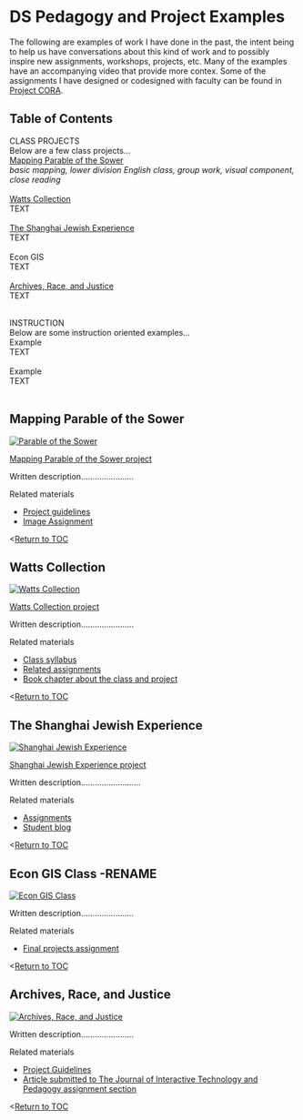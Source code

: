 # DS Pedagogy and Project Examples
The following are examples of work I have done in the past, the intent being to help us have conversations about this kind of work and to possibly inspire new assignments, workshops, projects, etc. Many of the examples have an accompanying video that provide more contex. Some of the assignments I have designed or codesigned with faculty can be found in [Project CORA](https://www.projectcora.org/users/melanie-hubbard).  

## Table of Contents

CLASS PROJECTS<br>
Below are a few class projects...<br>
[Mapping Parable of the Sower](#mapping-parable-of-the-sower)<br>_basic mapping, lower division English class, group work, visual component, close reading_<br><br>
[Watts Collection](#watts-collection)<br>
TEXT<br><br>
[The Shanghai Jewish Experience](#the-shanghai-jewish-experience)<br>
TEXT<br><br>
Econ GIS<br>
TEXT<br><br>
[Archives, Race, and Justice](#archives-race-and-justice)<br>
TEXT<br><br>

INSTRUCTION<br>
Below are some instruction oriented examples...<br>
Example<br>
TEXT<br><br>
Example<br>
TEXT<br><br>

## Mapping Parable of the Sower

[![Parable of the Sower](http://img.youtube.com/vi/e5y8ZPyR-v8/0.jpg)](http://www.youtube.com/watch?v=e5y8ZPyR-v8 "Knight Lab StoryMap")

[Mapping Parable of the Sower project](https://uploads.knightlab.com/storymapjs/17d4e3ebc9ba6280b11694156ede825d/parable-of-the-sower-section-01-02/index.html)

Written description.......................

Related materials
- [Project guidelines](http://ds.lmu.edu/wp-content/uploads/2018/07/ParableOfTheSowerAssignment.pdf)
- [Image Assignment](http://ds.lmu.edu/wp-content/uploads/2018/07/VisualImageExercise_LMU_ENGL2297.pdf) 

<[Return to TOC](#table-of-contents)

## Watts Collection

[![Watts Collection](http://img.youtube.com/vi/eKFaW0puXWI/0.jpg)](http://www.youtube.com/watch?v=eKFaW0puXWI "Watts Collection")

[Watts Collection project](http://watts.library.lmu.build/)

Written description.......................

Related materials
- [Class syllabus](http://watts.library.lmu.build/cms/files/original/502caf42bce9d0f2a691fc430898f5ac.pdf)
- [Related assignments](http://watts.library.lmu.build/cms/files/original/f271621385be8d50c5d900ce68d31077.pdf)
- [Book chapter about the class and project](https://digitalcommons.lmu.edu/librarian_pubs/93/)

<[Return to TOC](#table-of-contents)

## The Shanghai Jewish Experience

[![Shanghai Jewish Experience](http://img.youtube.com/vi/2t2i3oknjUI/0.jpg)](http://www.youtube.com/watch?v=2t2i3oknjUI "Shanghai Jewish Experience")

[Shanghai Jewish Experience project](https://ds.lmu.edu/shanghai-project/)

Written description..........................

Related materials
- [Assignments](http://dh.lmu.edu/wp-content/uploads/2015/05/LMU_JewishStudies434_ShanghaiProject.pdf )
- [Student blog](http://literatureoftheholoaust2015.tumblr.com/)

<[Return to TOC](#table-of-contents)

## Econ GIS Class -RENAME

[![Econ GIS Class](http://img.youtube.com/vi/paRwqOgDd-o/0.jpg)](http://www.youtube.com/watch?v=paRwqOgDd-o "Econ GIS Class")

Written description.......................

Related materials
- [Final projects assignment](https://drive.google.com/file/d/1caaYYYQl0cdwezbYwpAyjvRVDB5Y4DiK/view?usp=sharing)

<[Return to TOC](#table-of-contents)

## Archives, Race, and Justice

[![Archives, Race, and Justice](http://img.youtube.com/vi/9tGOoccpCOI/0.jpg)](http://www.youtube.com/watch?v=9tGOoccpCOI "Archives, Race, and Justice")

Written description.......................

Related materials
- [Project Guidelines](https://www.projectcora.org/assignment/archives-race-and-justice)
- [Article submitted to The Journal of Interactive Technology and Pedagogy assignment section](https://drive.google.com/file/d/1xHCOy__5uW36XImtgbWu0BosvwNqM84u/view?usp=sharing)


<[Return to TOC](#table-of-contents)
